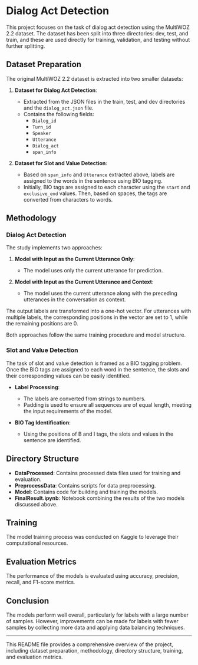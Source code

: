 # Dialog Act Detection

This project focuses on the task of dialog act detection using the MultiWOZ 2.2 dataset. The dataset has been split into three directories: dev, test, and train, and these are used directly for training, validation, and testing without further splitting.

## Dataset Preparation

The original MultiWOZ 2.2 dataset is extracted into two smaller datasets:

1. **Dataset for Dialog Act Detection**:
    - Extracted from the JSON files in the train, test, and dev directories and the `dialog_act.json` file.
    - Contains the following fields:
        - `Dialog_id`
        - `Turn_id`
        - `Speaker`
        - `Utterance`
        - `Dialog_act`
        - `span_info`

2. **Dataset for Slot and Value Detection**:
    - Based on `span_info` and `Utterance` extracted above, labels are assigned to the words in the sentence using BIO tagging.
    - Initially, BIO tags are assigned to each character using the `start` and `exclusive_end` values. Then, based on spaces, the tags are converted from characters to words.

## Methodology

### Dialog Act Detection

The study implements two approaches:

1. **Model with Input as the Current Utterance Only**:
    - The model uses only the current utterance for prediction.

2. **Model with Input as the Current Utterance and Context**:
    - The model uses the current utterance along with the preceding utterances in the conversation as context.

The output labels are transformed into a one-hot vector. For utterances with multiple labels, the corresponding positions in the vector are set to 1, while the remaining positions are 0.

Both approaches follow the same training procedure and model structure.

### Slot and Value Detection

The task of slot and value detection is framed as a BIO tagging problem. Once the BIO tags are assigned to each word in the sentence, the slots and their corresponding values can be easily identified.

- **Label Processing**:
    - The labels are converted from strings to numbers.
    - Padding is used to ensure all sequences are of equal length, meeting the input requirements of the model.

- **BIO Tag Identification**:
    - Using the positions of B and I tags, the slots and values in the sentence are identified.

## Directory Structure

- **DataProcessed**: Contains processed data files used for training and evaluation.
- **PreprocessData**: Contains scripts for data preprocessing.
- **Model**: Contains code for building and training the models.
- **FinalResult.ipynb**: Notebook combining the results of the two models discussed above.

## Training

The model training process was conducted on Kaggle to leverage their computational resources.

## Evaluation Metrics

The performance of the models is evaluated using accuracy, precision, recall, and F1-score metrics.

## Conclusion

The models perform well overall, particularly for labels with a large number of samples. However, improvements can be made for labels with fewer samples by collecting more data and applying data balancing techniques.

---

This README file provides a comprehensive overview of the project, including dataset preparation, methodology, directory structure, training, and evaluation metrics.
